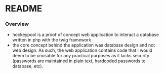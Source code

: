 # README #
### Overview ###
* hockeypool is a proof of concept web application to interact a database written in php with the twig framework
* the core concept behind the application was database design and not web design. As such, the web application contains code that I would deem to be unusable for any practical purposes as it lacks security (passwords are maintained in plain text, hardcoded passwords to database, etc).